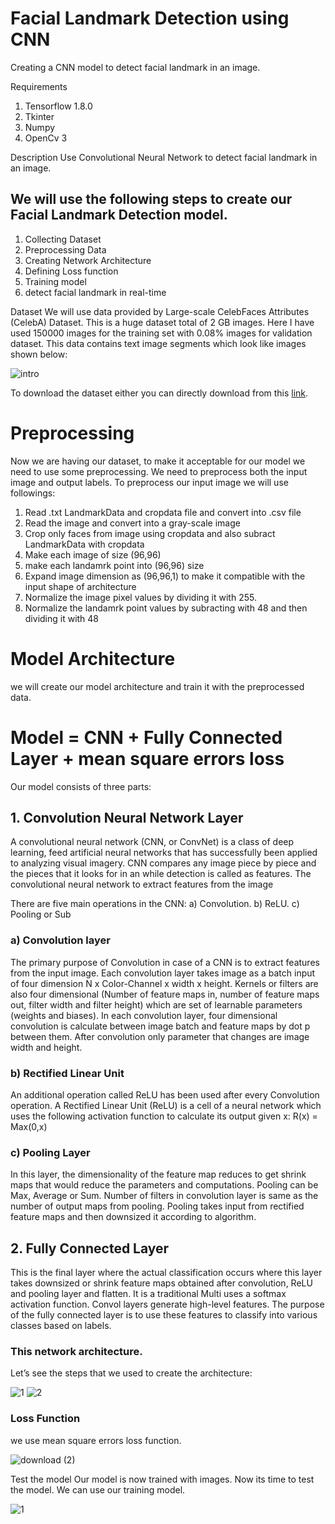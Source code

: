 # Facial Landmark Detection using CNN

Creating a CNN model to detect facial landmark in an image.

Requirements

1. Tensorflow 1.8.0
2. Tkinter
3. Numpy
4. OpenCv 3

Description
Use Convolutional Neural Network to detect facial landmark in an image.

## We will use the following steps to create our Facial Landmark Detection model.

1. Collecting Dataset
2. Preprocessing Data
3. Creating Network Architecture
4. Defining Loss function
5. Training model
6. detect facial landmark in real-time

Dataset
We will use data provided by Large-scale CelebFaces Attributes (CelebA) Dataset. This is a huge dataset total of 2 GB images. Here I have used 150000 images for the training set with 0.08% images for validation dataset. This data contains text image segments which look like images shown below:

![intro](https://github.com/rjnp2/facial_landmark_detection_using-cnn/blob/master/images/1.png)

To download the dataset either you can directly download from this [link](http://mmlab.ie.cuhk.edu.hk/projects/CelebA.html).

# Preprocessing
Now we are having our dataset, to make it acceptable for our model we need to use some preprocessing. We need to preprocess both the input image and output labels. To preprocess our input image we will use followings:

1. Read .txt LandmarkData and cropdata file and convert into .csv file 
2. Read the image and convert into a gray-scale image
3. Crop only faces from image using cropdata and also subract LandmarkData with cropdata
4. Make each image of size (96,96)
5. make each landamrk point into (96,96) size
6. Expand image dimension as (96,96,1) to make it compatible with the input shape of architecture
7. Normalize the image pixel values by dividing it with 255.
8. Normalize the landamrk point values by subracting with 48 and then dividing it with 48

# Model Architecture
we will create our model architecture and train it with the preprocessed data.

# Model = CNN + Fully Connected Layer + mean square errors loss

Our model consists of three parts:

## 1. Convolution Neural Network Layer
A convolutional neural network (CNN, or ConvNet) is a class of deep learning, feed artificial neural networks that has successfully been applied to analyzing visual imagery. CNN compares any image piece by piece and the pieces that it looks for in an while detection is called as features. The convolutional neural network to extract features from the image

There are five main operations in the CNN:
    a) Convolution.
    b) ReLU.
    c) Pooling or Sub

### a) Convolution layer

The primary purpose of Convolution in case of a CNN is to extract features from the input image. Each convolution layer takes image as a batch input of four dimension N x Color-Channel x width x height. Kernels or filters are also four dimensional (Number of feature maps in, number of feature maps out, filter width and filter height) which are set of learnable parameters (weights and biases). In each convolution layer, four dimensional convolution is calculate between image batch and feature maps by dot p between them. After convolution only parameter that changes are image width and height.

### b) Rectified Linear Unit

An additional operation called ReLU has been used after
every Convolution operation. A Rectified Linear Unit (ReLU)
is a cell of a neural network which uses the following
activation function to calculate its output given x:
R(x) = Max(0,x) 

### c) Pooling Layer
In this layer, the dimensionality of the feature map
reduces to get shrink maps that would reduce the parameters
and computations. Pooling can be Max, Average or Sum.
Number of filters in convolution layer is same as the number
of output maps from pooling. Pooling takes input from
rectified feature maps and then downsized it according to
algorithm. 

## 2. Fully Connected Layer
This is the final layer where the actual classification
occurs where this layer takes downsized or shrink feature
maps obtained after convolution, ReLU and pooling layer
and flatten. It is a traditional Multi
uses a softmax activation function. Convol
layers generate high-level features. The purpose of the fully
connected layer is to use these features to classify into
various classes based on labels.

### This network architecture.
Let’s see the steps that we used to create the architecture:

![1](https://github.com/rjnp2/facial_landmark_detection_using-cnn/blob/master/images/2.png)
![2](https://github.com/rjnp2/facial_landmark_detection_using-cnn/blob/master/images/3.png)

### Loss Function
we use mean square errors loss function.

![download (2)](https://github.com/rjnp2/facial_landmark_detection_using-cnn/blob/master/images/4.png)

Test the model
Our model is now trained with images. Now its time to test the model. We can use our training model. 

![1](https://github.com/rjnp2/facial_landmark_detection_using-cnn/blob/master/images/5.gif)
